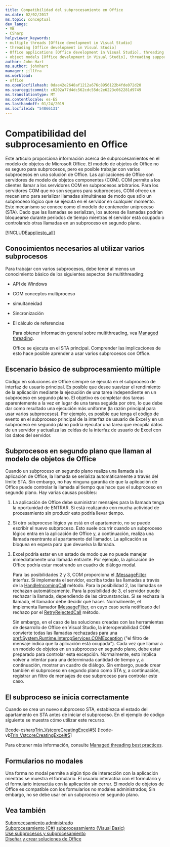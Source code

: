 ```yaml
---
title: Compatibilidad del subprocesamiento en Office
ms.date: 02/02/2017
ms.topic: conceptual
dev_langs:
- VB
- CSharp
helpviewer_keywords:
- multiple threads [Office development in Visual Studio]
- threading [Office development in Visual Studio]
- Office applications [Office development in Visual Studio], threading support
- object models [Office development in Visual Studio], threading support
author: John-Hart
ms.author: johnhart
manager: jillfra
ms.workload:
- office
ms.openlocfilehash: 0dae42e2648af1212a676c8956122b4fde072d20
ms.sourcegitcommit: c0202a77d4dc562cdc55dc2e6223c062281d9749
ms.translationtype: MT
ms.contentlocale: es-ES
ms.lasthandoff: 01/24/2019
ms.locfileid: "54866131"
---
```

# <a name="threading-support-in-office"></a>Compatibilidad del subprocesamiento en Office
  Este artículo proporciona información acerca de subprocesamientos en el modelo de objetos de Microsoft Office. El modelo de objetos de Office no es seguro para subprocesos, pero es posible trabajar con varios subprocesos en una solución de Office. Las aplicaciones de Office son servidores de modelo de objetos componentes (COM). COM permite a los clientes llamar a los servidores COM en subprocesos arbitrarios. Para los servidores COM que no son seguros para subprocesos, COM ofrece un mecanismo para serializar llamadas simultáneas de modo que sólo un subproceso lógico que se ejecuta en el servidor en cualquier momento. Este mecanismo se conoce como el modelo de contenedor uniproceso (STA). Dado que las llamadas se serializan, los autores de llamadas podrían bloquearse durante períodos de tiempo mientras el servidor está ocupado o controlando otras llamadas en un subproceso en segundo plano.  
  
 [!INCLUDE[appliesto_all](../vsto/includes/appliesto-all-md.md)]  
  
## <a name="knowledge-required-when-using-multiple-threads"></a>Conocimientos necesarios al utilizar varios subprocesos  
 Para trabajar con varios subprocesos, debe tener al menos un conocimiento básico de los siguientes aspectos de multithreading:  
  
- API de Windows  
  
- COM conceptos multiproceso  
  
- simultaneidad  
  
- Sincronización  
  
- El cálculo de referencias  
  
  Para obtener información general sobre multithreading, vea [Managed threading](/dotnet/standard/threading/).  
  
  Office se ejecuta en el STA principal. Comprender las implicaciones de esto hace posible aprender a usar varios subprocesos con Office.  
  
## <a name="basic-multithreading-scenario"></a>Escenario básico de subprocesamiento múltiple  
 Código en soluciones de Office siempre se ejecuta en el subproceso de interfaz de usuario principal. Es posible que desee suavizar el rendimiento de la aplicación mediante la ejecución de una tarea independiente en un subproceso en segundo plano. El objetivo es completar dos tareas aparentemente a la vez en lugar de una tarea seguida por otro, lo que debe dar como resultado una ejecución más uniforme (la razón principal para usar varios subprocesos). Por ejemplo, es posible que tenga el código de evento en el subproceso principal de la interfaz de usuario de Excel y en un subproceso en segundo plano podría ejecutar una tarea que recopila datos de un servidor y actualiza las celdas de la interfaz de usuario de Excel con los datos del servidor.  
  
## <a name="background-threads-that-call-into-the-office-object-model"></a>Subprocesos en segundo plano que llaman al modelo de objetos de Office  
 Cuando un subproceso en segundo plano realiza una llamada a la aplicación de Office, la llamada se serializa automáticamente a través del límite STA. Sin embargo, no hay ninguna garantía de que la aplicación de Office puede controlar la llamada al tiempo que hace que el subproceso en segundo plano. Hay varias causas posibles:  
  
1. La aplicación de Office debe suministrar mensajes para la llamada tenga la oportunidad de ENTRAR. Si está realizando con mucha actividad de procesamiento sin producir esto podría llevar tiempo.  
  
2. Si otro subproceso lógico ya está en el apartamento, no se puede escribir el nuevo subproceso. Esto suele ocurrir cuando un subproceso lógico entra en la aplicación de Office y, a continuación, realiza una llamada reentrante al apartamento del llamador. La aplicación se bloquea en espera para que devuelva la llamada.  
  
3. Excel podría estar en un estado de modo que no puede manejar inmediatamente una llamada entrante. Por ejemplo, la aplicación de Office podría estar mostrando un cuadro de diálogo modal.  
  
   Para las posibilidades 2 y 3, COM proporciona el [IMessageFilter](/windows/desktop/api/objidl/nn-objidl-imessagefilter) interfaz. Si implementa el servidor, escriba todas las llamadas a través de la [HandleIncomingCall](/windows/desktop/api/objidl/nf-objidl-imessagefilter-handleincomingcall) método. Para la posibilidad 2, las llamadas se rechazan automáticamente. Para la posibilidad de 3, el servidor puede rechazar la llamada, dependiendo de las circunstancias. Si se rechaza la llamada, el llamador debe decidir qué hacer. Normalmente, el implementa llamador [IMessageFilter](/windows/desktop/api/objidl/nn-objidl-imessagefilter), en cuyo caso sería notificado del rechazo por el [RetryRejectedCall](/windows/desktop/api/objidl/nf-objidl-imessagefilter-retryrejectedcall) método.  
  
   Sin embargo, en el caso de las soluciones creadas con las herramientas de desarrollo de Office en Visual Studio, la interoperabilidad COM convierte todas las llamadas rechazadas para una <xref:System.Runtime.InteropServices.COMException> ("el filtro de mensaje indica que la aplicación está ocupada"). Cada vez que llamar a un modelo de objetos en un subproceso en segundo plano, debe estar preparado para controlar esta excepción. Normalmente, esto implica volver a intentar para una determinada cantidad de tiempo y, a continuación, mostrar un cuadro de diálogo. Sin embargo, puede crear también el subproceso en segundo plano como STA y, a continuación, registrar un filtro de mensajes de ese subproceso para controlar este caso.  
  
## <a name="start-the-thread-correctly"></a>El subproceso se inicia correctamente  
 Cuando se crea un nuevo subproceso STA, establezca el estado del apartamento en STA antes de iniciar el subproceso. En el ejemplo de código siguiente se muestra cómo utilizar este recurso.  
  
 [!code-csharp[Trin_VstcoreCreatingExcel#5](../vsto/codesnippet/CSharp/Trin_VstcoreCreatingExcelCS/ThisWorkbook.cs#5)]
 [!code-vb[Trin_VstcoreCreatingExcel#5](../vsto/codesnippet/VisualBasic/Trin_VstcoreCreatingExcelVB/ThisWorkbook.vb#5)]  
  
 Para obtener más información, consulte [Managed threading best practices](/dotnet/standard/threading/managed-threading-best-practices).  
  
## <a name="modeless-forms"></a>Formularios no modales  
 Una forma no modal permite a algún tipo de interacción con la aplicación mientras se muestra el formulario. El usuario interactúa con el formulario y el formulario interactúa con la aplicación sin cerrar. El modelo de objetos de Office es compatible con los formularios no modales administrados; Sin embargo, no se debe usar en un subproceso en segundo plano.  
  
## <a name="see-also"></a>Vea también  
 [Subprocesamiento administrado](/dotnet/standard/threading/)  
 [Subprocesamiento (C#)](/dotnet/csharp/programming-guide/concepts/threading/index) [subprocesamiento (Visual Basic)](/dotnet/visual-basic/programming-guide/concepts/threading/index)   
 [Use subprocesos y subprocesamiento](/dotnet/standard/threading/using-threads-and-threading)   
 [Diseñar y crear soluciones de Office](../vsto/designing-and-creating-office-solutions.md)  
